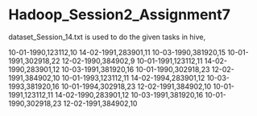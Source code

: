 # Hadoop_Session2_Assignment7

dataset_Session_14.txt is used to do the given tasks in hive,


10-01-1990,123112,10
14-02-1991,283901,11
10-03-1990,381920,15
10-01-1991,302918,22
12-02-1990,384902,9
10-01-1991,123112,11
14-02-1990,283901,12
10-03-1991,381920,16
10-01-1990,302918,23
12-02-1991,384902,10
10-01-1993,123112,11
14-02-1994,283901,12
10-03-1993,381920,16
10-01-1994,302918,23
12-02-1991,384902,10
10-01-1991,123112,11
14-02-1990,283901,12
10-03-1991,381920,16
10-01-1990,302918,23
12-02-1991,384902,10
